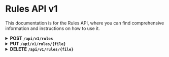 # Rules API v1

This documentation is for the Rules API, where you can find comprehensive information and instructions on how to use it.  

<details>
 <summary>
    <b>POST</b> <code><b>/api/v1/rules</b></code>
</summary>

The operation creates a new rule file with a randomly generated filename. It requires a JSON request body and returns a 
successful response if the requested body is valid, matches the required schema, and has a correct Prometheus query expression. The generated filename is then returned in the response.

#### Parameters

`None`

#### Request body

`Content-Type: application/json`

#### Responses

  - Success
    ```
    HTTP/1.1  201 Created
    Content-Type: application/json
 
    {
      "status": "success",
      "file": "example-rule.yml",
      "message": "The rule was created successfully"
    }
    ```

  - Error
    ```
    HTTP/1.1  422 Unprocessable Entity
    Content-Type: application/json
        
    {
      "detail": [
        {
          "loc": [
            "body"
          ],
          "msg": "field required",
          "type": "value_error.missing"
        }
      ]
    }
    ```
    ```
    HTTP/1.1  500
    Content-Type: application/json
 
    {
      "status": "error",
      "message": "failed to reload config: one or more errors occurred while applying the new configuration (--config.file=\"/etc/prometheus/prometheus.yml\")\n"
    }
    ```    

#### Example cURL

```shell
curl -i -XPOST 'http://localhost:5000/api/v1/rules' \
--header 'Content-Type: application/json' \
--data '{
  "data": {
    "groups": [
      {
        "name": "ServiceHealthAlerts",
        "rules": [
          {
            "alert": "HighCPUUsage",
            "expr": "sum(rate(cpu_usage{job=\"webserver\"}[5m])) > 0.8",
            "for": "5m",
            "labels": {
              "severity": "warning"
            },
            "annotations": {
              "summary": "High CPU Usage Detected",
              "description": "The CPU usage for the web server is {{ $value }}% for the last 5 minutes."
            }
          }
        ]
      }
    ]
  }
}'
```
</details>


<details>
 <summary>
    <b>PUT</b> <code><b>/api/v1/rules/{file}</b></code>
</summary>

The operation takes a rule filename as a request parameter and requires a JSON request body. It returns a successful 
response if the requested body is valid, matches the required schema, and has a correct Prometheus query expression.
#### Parameters

`file` - required

#### Request body

`Content-Type: application/json`

#### Responses

  - Success
    ```
    HTTP/1.1  201 Created
    Content-Type: application/json
 
    {
      "status": "success",
      "message": "The rule was created successfully"
    }
    ```

  - Error
    ```
    HTTP/1.1  409 Conflict
    Content-Type: application/json
      
    {
      "status": "error",
      "message": "The requested file already exists"
    }
    ```
    ```
    HTTP/1.1  422 Unprocessable Entity
    Content-Type: application/json
        
    {
      "detail": [
        {
          "loc": [
            "body"
          ],
          "msg": "field required",
          "type": "value_error.missing"
        }
      ]
    }
    ```
    ```
    HTTP/1.1  500 Internal Server Error
    Content-Type: application/json
 
    {
      "status": "error",
      "message": "failed to reload config: one or more errors occurred while applying the new configuration (--config.file=\"/etc/prometheus/prometheus.yml\")\n"
    }
    ```   

#### Example cURL

```shell
curl -i -XPUT 'http://localhost:5000/api/v1/rules/example-rule.yml' \
--header 'Content-Type: application/json' \
--data '{
  "data": {
    "groups": [
      {
        "name": "ServiceHealthAlerts",
        "rules": [
          {
            "alert": "HighCPUUsage",
            "expr": "sum(rate(cpu_usage{job=\"webserver\"}[5m])) > 0.8",
            "for": "5m",
            "labels": {
              "severity": "warning"
            },
            "annotations": {
              "summary": "High CPU Usage Detected",
              "description": "The CPU usage for the web server is {{ $value }}% for the last 5 minutes."
            }
          }
        ]
      }
    ]
  }
}'
```
</details>



<details>
 <summary>
    <b>DELETE</b> <code><b>/api/v1/rules/{file}</b></code>
</summary>

Creates new rule file with the name of requested parameter.
#### Parameters

`file` - required

#### Request body

`None`

#### Responses

  - Success
    ```
    HTTP/1.1  204 No Content
    Content-Type: application/json
    ```

  - Error
    ```
    HTTP/1.1  404 Not Found
    Content-Type: application/json
      
    {
      "status": "error",
      "message": "File not found"
    }
    ```
    ```
    HTTP/1.1  500 Internal Server Error
    Content-Type: application/json
 
    {
      "status": "error",
      "message": "failed to reload config: one or more errors occurred while applying the new configuration (--config.file=\"/etc/prometheus/prometheus.yml\")\n"
    }
    ```   

#### Example cURL
The operation takes a rule filename as a request parameter and does not require a request body. It returns a successful 
response if the rule filename exists.

```shell
curl -i -XDELETE -H 'Content-Type: application/json' 'http://localhost:5000/api/v1/rules/example-rule.yml'
```
</details>